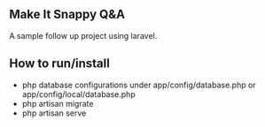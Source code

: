 ## Make It Snappy Q&A

A sample follow up project using laravel.

## How to run/install

- php database configurations under app/config/database.php or app/config/local/database.php
- php artisan migrate
- php artisan serve

